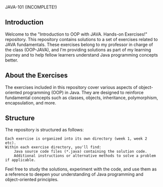 JAVA-101 (INCOMPLETE!)

## Introduction

Welcome to the "Introduction to OOP with JAVA. Hands-on Exercises!" repository. This repository contains solutions to a set of exercises related to JAVA fundamentals. These exercises belong to my professor in charge of the class (OOP-JAVA), and I'm providing solutions as part of my learning journey and to help fellow learners understand Java programming concepts better.

## About the Exercises

The exercises included in this repository cover various aspects of object-oriented programming (OOP) in Java. They are designed to reinforce fundamental concepts such as classes, objects, inheritance, polymorphism, encapsulation, and more.

## Structure

The repository is structured as follows:

    Each exercise is organized into its own directory (week 1, week 2 etc).
    Within each exercise directory, you'll find:
        Java source code files (*.java) containing the solution code.
        Additional instructions or alternative methods to solve a problem if applicable.

Feel free to study the solutions, experiment with the code, and use them as a reference to deepen your understanding of Java programming and object-oriented principles.

